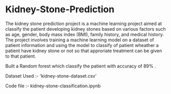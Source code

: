 # Kidney-Stone-Prediction

The kidney stone prediction project is a machine learning project aimed at classify the patient developing kidney stones based on various factors such as age, gender, body mass index (BMI), family history, and medical history. The project involves training a machine learning model on a dataset of patient information and using the model to classify of patient wheather a patient have kidney stone or not so that approriate treatment can be given to that patient.

Built a Random forest which classify the patient with accuracy of 89% .

Dataset Used :-  'kidney-stone-dataset.csv'

Code file :- kidney-stone-classification.ipynb
